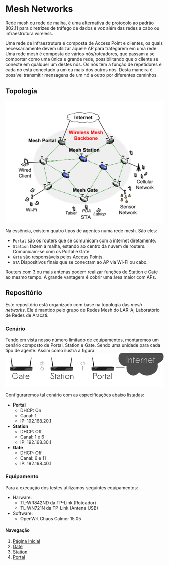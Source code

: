 # Mesh Networks
Rede mesh ou rede de malha, é uma alternativa de protocolo ao padrão 802.11 para diretrizes de tráfego de dados e voz além das redes a cabo ou infraestrutura wireless.

Uma rede de infraestrutura é composta de Access Point e clientes, os quais necessariamente devem utilizar aquele AP para trafegarem em uma rede. Uma rede mesh é composta de vários nós/roteadores, que passam a se comportar como uma única e grande rede, possibilitando que o cliente se conecte em qualquer um destes nós. Os nós têm a função de repetidores e cada nó está conectado a um ou mais dos outros nós. Desta maneira é possível transmitir mensagens de um nó a outro por diferentes caminhos.

## Topologia
![Topologia Mesh](mesh.png)

Na essência, existem quatro tipos de agentes numa rede mesh. São eles:
* `Portal` são os routers que se comunicam com a internet diretamente.
* `Station` fazem a malha, estando ao centro da nuvem de routers. Comunicam-se com os Portal e Gate.
* `Gate` são responsáveis pelos Access Points.
* `STA` Dispositivos finais que se conectam ao AP via Wi-Fi ou cabo.

Routers com 3 ou mais antenas podem realizar funções de Station e Gate ao mesmo tempo. A grande vantagem é cobrir uma área maior com APs.

## Repositório
Este repositório está organizado com base na topologia das *mesh networks*. Ele é mantido pelo grupo de Redes Mesh do LAR-A, Laboratório de Redes de Aracati.

### Cenário
Tendo em vista nosso número limitado de equipamentos, montaremos um cenário composto de Portal, Station e Gate. Sendo uma unidade para cada tipo de agente. Assim como ilustra a figura:
![Cenário](cenario.png)

Configuraremos tal cenário com as especificações abaixo listadas:
* **Portal**
  * DHCP: On
  * Canal: 1
  * IP: 192.168.20.1
* **Station**
  * DHCP: Off
  * Canal: 1 e 6
  * IP: 192.168.30.1
* **Gate**
  * DHCP: Off
  * Canal: 6 e 11
  * IP: 192.168.40.1

### Equipamento
Para a execução dos testes utilizamos seguintes equipamentos:
* Harware:
  * TL-WR842ND da TP-Link (Roteador)
  * TL-WN721N da TP-Link (Antena USB)
* Software:
  * OpenWrt Chaos Calmer 15.05


#### Navegação
1. [Página Inicial](https://github.com/ivomarsan/mesh-network-openwrt)
2. [Gate](https://github.com/ivomarsan/mesh-network-openwrt/tree/master/gate)
3. [Station](https://github.com/ivomarsan/mesh-network-openwrt/tree/master/station)
4. [Portal](https://github.com/ivomarsan/mesh-network-openwrt/tree/master/portal)
